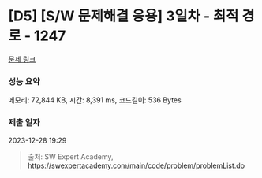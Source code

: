 # [D5] [S/W 문제해결 응용] 3일차 - 최적 경로 - 1247 

[문제 링크](https://swexpertacademy.com/main/code/problem/problemDetail.do?contestProbId=AV15OZ4qAPICFAYD) 

### 성능 요약

메모리: 72,844 KB, 시간: 8,391 ms, 코드길이: 536 Bytes

### 제출 일자

2023-12-28 19:29



> 출처: SW Expert Academy, https://swexpertacademy.com/main/code/problem/problemList.do